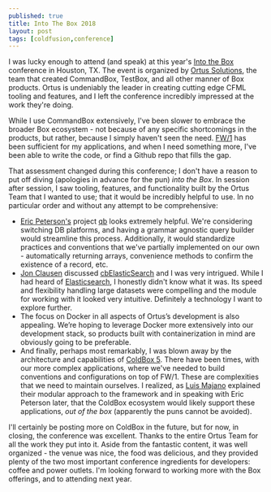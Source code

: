 ```yaml
---
published: true
title: Into The Box 2018
layout: post
tags: [coldfusion,conference]
---
```

I was lucky enough to attend (and speak) at this year's  [Into the Box](https://www.intothebox.org/) conference in Houston, TX. The event is organized by [Ortus Solutions](https://www.ortussolutions.com/), the team that created CommandBox, TestBox, and all other manner of Box products. Ortus is undeniably the leader in creating cutting edge CFML tooling and features, and I left the conference incredibly impressed at the work they're doing.

<!--more-->
While I use CommandBox extensively, I've been slower to embrace the broader Box ecosystem - not because of any specific shortcomings in the products, but rather, because I simply haven't seen the need. [FW/1](http://framework-one.github.io/) has been sufficient for my applications, and when I need something more, I've been able to write the code, or find a Github repo that fills the gap.

That assessment changed during this conference; I don't have a reason to put off diving (apologies in advance for the pun) *into the Box*. In session after session, I saw tooling, features, and functionality built by the Ortus Team that I wanted to use; that it would be incredibly helpful to use. In no particular order and without any attempt to be comprehensive:

* [Eric Peterson's](https://github.com/elpete) project [qb](https://www.forgebox.io/view/qb) looks extremely helpful. We're considering switching DB platforms, and having a grammar agnostic query builder would streamline this process. Additionally, it would standardize practices and conventions that we've partially implemented on our own - automatically returning arrays, convenience methods to confirm the existence of a record, etc.
* [Jon Clausen](https://github.com/jclausen) discussed [cbElasticSearch](https://www.forgebox.io/view/cbelasticsearch) and I was very intrigued. While I had heard of [Elasticsearch](https://www.elastic.co/products/elasticsearch), I honestly didn't know what it was. Its speed and flexibility handling large datasets were compelling and the module for working with it looked very intuitive. Definitely a technology I want to explore further.
* The focus on Docker in all aspects of Ortus’s development is also appealing. We’re hoping to leverage Docker more extensively into our development stack, so products built with containerization in mind are obviously going to be preferable.
* And finally, perhaps most remarkably, I was blown away by the architecture and capabilities of [ColdBox 5](https://www.forgebox.io/view/coldbox). There have been times, with our more complex applications, where we've needed to build conventions and configurations on top of FW/1. These are complexities that we need to maintain ourselves. I realized, as [Luis Majano](https://github.com/lmajano) explained their modular approach to the framework and in speaking with Eric Peterson later, that the ColdBox ecosystem would likely support these applications, *out of the box* (apparently the puns cannot be avoided).

I'll certainly be posting more on ColdBox in the future, but for now, in closing, the conference was excellent. Thanks to the entire Ortus Team for all the work they put into it. Aside from the fantastic content, it was well organized - the venue was nice, the food was delicious, and they provided plenty of the two most important conference ingredients for developers: coffee and power outlets. I'm looking forward to working more with the Box offerings, and to attending next year.